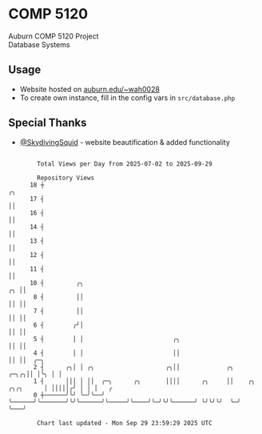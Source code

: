 # COMP 5120
Auburn COMP 5120 Project  
Database Systems

## Usage
- Website hosted on [auburn.edu/~wah0028](https://webhome.auburn.edu/~wah0028/)
- To create own instance, fill in the config vars in `src/database.php`

## Special Thanks
- [@SkydivingSquid](https://github.com/SkydivingSquid) - website beautification & added functionality

```

        Total Views per Day from 2025-07-02 to 2025-09-29

        Repository Views
      18 ┼                                                                              ╭╮
      17 ┤                                                                              ││
      16 ┤                                                                              ││
      14 ┤                                                                              ││
      13 ┤                                                                              ││
      12 ┤                                                                              ││
      11 ┤                                                                              ││
      10 ┤         ╭╮                                                                ╭╮ ││
       8 ┤         ││                                                                ││ ││
       7 ┤         ││                                                                ││ ││
       6 ┤        ╭╯│                                                                ││ ││
       5 ┤        │ │                         ╭╮                                     ││ ││
       4 ┤        │ │                         ││                                     ││ ││  ╭─╮
       2 ┤      ╭╮│ │ ╭╮                    ╭╮││             ╭╮                 ╭─╮╭╮││ │╰╮ │ │
       1 ┤      │││ │ ││  ╭─╮      ╭╮       ││││      ╭╮     ││    ╭╮ ╭╮╭╮      │ │││││╭╯ │ │ │   ╭
       0 ┼──────╯╰╯ ╰─╯╰──╯ ╰──────╯╰───────╯╰╯╰──────╯╰─────╯╰────╯╰─╯╰╯╰──────╯ ╰╯╰╯╰╯  ╰─╯ ╰───╯

        Chart last updated - Mon Sep 29 23:59:29 2025 UTC
        
```
